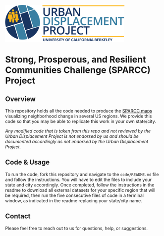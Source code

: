 <a href='https://www.urbandisplacement.org/'><img src='.assets/images/blue_udp_logo.png' align="top" height="120" />
</a>

# Strong, Prosperous, and Resilient Communities Challenge (SPARCC) Project 
 
## Overview
 
This repository holds all the code needed to produce the [SPARCC maps](https://urbandisplacement.org) visualizing neighborhood change in several US regions. We provide this code so that you may be able to replicate this work in your own state/city.
 
*Any modified code that is taken from this repo and not reviewed by the Urban Displacement Project is not endorsed by us and should be documented accordingly as not endorsed by the Urban Displacement Project.*
 
## Code & Usage
 
To run the code, fork this repository and navigate to the `code/README.md` file and follow the instructions. You will have to edit the files to include your state and city accordingly. Once completed, follow the instructions in the readme to download all external datasets for your specific region that will be required, then run the five consecutive files of code in a terminal window, as indicated in the readme replacing your state/city name.
 
## Contact
 
Please feel free to reach out to us for questions, help, or suggestions.
 
